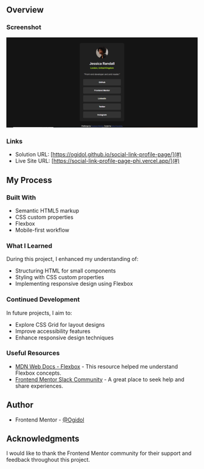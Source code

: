 ## Overview

### Screenshot

![Social link page Screenshot](Screenshot%20of%20social%20link%20page.png)

### Links

- Solution URL: [https://ogidol.github.io/social-link-profile-page/](#)
- Live Site URL: [https://social-link-profile-page-phi.vercel.app/](#)

## My Process

### Built With

- Semantic HTML5 markup
- CSS custom properties
- Flexbox
- Mobile-first workflow

### What I Learned

During this project, I enhanced my understanding of:

- Structuring HTML for small components
- Styling with CSS custom properties
- Implementing responsive design using Flexbox

### Continued Development

In future projects, I aim to:

- Explore CSS Grid for layout designs
- Improve accessibility features
- Enhance responsive design techniques

### Useful Resources

- [MDN Web Docs - Flexbox](https://developer.mozilla.org/en-US/docs/Web/CSS/CSS_Flexible_Box_Layout/Basic_Concepts_of_Flexbox) - This resource helped me understand Flexbox concepts.
- [Frontend Mentor Slack Community](https://www.frontendmentor.io/slack) - A great place to seek help and share experiences.

## Author

- Frontend Mentor - [@Ogidol](https://www.frontendmentor.io/profile/Ogidol)

## Acknowledgments

I would like to thank the Frontend Mentor community for their support and feedback throughout this project.
